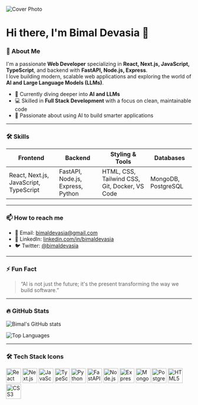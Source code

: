 ![Cover Photo](https://your-image-url.com/banner.png)

# Hi there, I'm Bimal Devasia 👋

### 🚀 About Me
I'm a passionate **Web Developer** specializing in **React, Next.js, JavaScript, TypeScript**, and backend with **FastAPI, Node.js, Express**.  
I love building modern, scalable web applications and exploring the world of **AI and Large Language Models (LLMs)**.

- 🌱 Currently diving deeper into **AI and LLMs**  
- 💻 Skilled in **Full Stack Development** with a focus on clean, maintainable code  
- 🎯 Passionate about using AI to build smarter applications  

---

### 🛠️ Skills

| Frontend               | Backend                | Styling & Tools       | Databases              |
|------------------------|------------------------|------------------------|------------------------|
| React, Next.js, JavaScript, TypeScript | FastAPI, Node.js, Express, Python | HTML, CSS, Tailwind CSS, Git, Docker, VS Code | MongoDB, PostgreSQL |

---

### 📫 How to reach me

- 📧 Email: bimaldevasia@gmail.com  
- 🔗 LinkedIn: [linkedin.com/in/bimaldevasia](https://www.linkedin.com/in/bimal-devasia-57838a279/)  
- 🐦 Twitter: [@bimaldevasia](https://twitter.com/bimaldevasia)  

---

### ⚡ Fun Fact

> “AI is not just the future; it's the present transforming the way we build software.”

---

### 🔥 GitHub Stats

![Bimal's GitHub stats](https://github-readme-stats.vercel.app/api?username=bimaldevasia&show_icons=true&theme=radical)

![Top Languages](https://github-readme-stats.vercel.app/api/top-langs/?username=bimaldevasia&layout=compact&theme=radical)

---

### 🛠️ Tech Stack Icons

<p>
  <img src="https://cdn.jsdelivr.net/gh/devicons/devicon/icons/react/react-original.svg" alt="React" width="40" height="40"/>
  <img src="https://cdn.jsdelivr.net/gh/devicons/devicon/icons/nextjs/nextjs-original.svg" alt="Next.js" width="40" height="40"/>
  <img src="https://cdn.jsdelivr.net/gh/devicons/devicon/icons/javascript/javascript-original.svg" alt="JavaScript" width="40" height="40"/>
  <img src="https://cdn.jsdelivr.net/gh/devicons/devicon/icons/typescript/typescript-original.svg" alt="TypeScript" width="40" height="40"/>
  <img src="https://cdn.jsdelivr.net/gh/devicons/devicon/icons/python/python-original.svg" alt="Python" width="40" height="40"/>
  <img src="https://cdn.jsdelivr.net/gh/devicons/devicon/icons/fastapi/fastapi-original.svg" alt="FastAPI" width="40" height="40"/>
  <img src="https://cdn.jsdelivr.net/gh/devicons/devicon/icons/nodejs/nodejs-original.svg" alt="Node.js" width="40" height="40"/>
  <img src="https://cdn.jsdelivr.net/gh/devicons/devicon/icons/express/express-original.svg" alt="Express" width="40" height="40"/>
  <img src="https://cdn.jsdelivr.net/gh/devicons/devicon/icons/mongodb/mongodb-original.svg" alt="MongoDB" width="40" height="40"/>
  <img src="https://cdn.jsdelivr.net/gh/devicons/devicon/icons/postgresql/postgresql-original.svg" alt="PostgreSQL" width="40" height="40"/>
  <img src="https://cdn.jsdelivr.net/gh/devicons/devicon/icons/html5/html5-original.svg" alt="HTML5" width="40" height="40"/>
  <img src="https://cdn.jsdelivr.net/gh/devicons/devicon/icons/css3/css3-original.svg" alt="CSS3" width="40" height="40"/>
</p>
